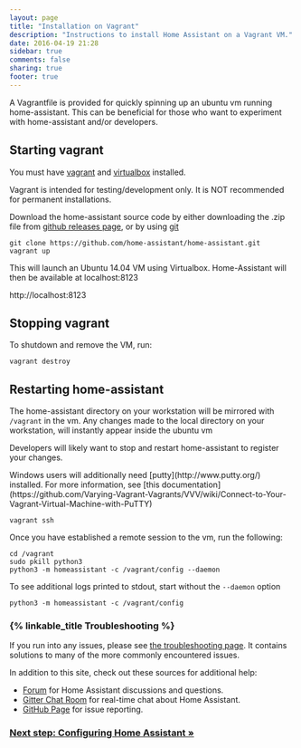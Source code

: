 ```yaml
---
layout: page
title: "Installation on Vagrant"
description: "Instructions to install Home Assistant on a Vagrant VM."
date: 2016-04-19 21:28
sidebar: true
comments: false
sharing: true
footer: true
---
```


A Vagrantfile is provided for quickly spinning up an ubuntu vm running home-assistant.
This can be beneficial for those who want to experiment with home-assistant and/or developers.


 ## Starting vagrant

 You must have [vagrant](https://www.vagrantup.com/downloads.html) and [virtualbox](https://www.virtualbox.org/wiki/Downloads) installed.

<p class='note'>
Vagrant is intended for testing/development only. It is NOT recommended for permanent installations.
</p>

Download the home-assistant source code by either downloading the .zip file from [github releases page](https://github.com/home-assistant/home-assistant/releases), or by using [git](https://git-scm.com/)

    git clone https://github.com/home-assistant/home-assistant.git
    vagrant up

This will launch an Ubuntu 14.04 VM using Virtualbox. Home-Assistant will then be available at localhost:8123

http://localhost:8123

## Stopping vagrant

To shutdown and remove the VM, run:

    vagrant destroy

## Restarting home-assistant

The home-assistant directory on your workstation will be mirrored with `/vagrant` in the vm. Any changes made to the local directory on your workstation, will instantly appear inside the ubuntu vm

Developers will likely want to stop and restart home-assistant to register your changes.

<p class='note'>
Windows users will additionally need [putty](http://www.putty.org/) installed. For more information, see [this documentation](https://github.com/Varying-Vagrant-Vagrants/VVV/wiki/Connect-to-Your-Vagrant-Virtual-Machine-with-PuTTY)
</p>

    vagrant ssh

Once you have established a remote session to the vm, run the following:

    cd /vagrant
    sudo pkill python3
    python3 -m homeassistant -c /vagrant/config --daemon

To see additional logs printed to stdout, start without the `--daemon` option

    python3 -m homeassistant -c /vagrant/config



### {% linkable_title Troubleshooting %}

If you run into any issues, please see [the troubleshooting page](/getting-started/troubleshooting/). It contains solutions to many of the more commonly encountered issues.

In addition to this site, check out these sources for additional help:

 - [Forum](https://community.home-assistant.io) for Home Assistant discussions and questions.
 - [Gitter Chat Room](https://gitter.im/home-assistant/home-assistant) for real-time chat about Home Assistant.
 - [GitHub Page](https://github.com/home-assistant/home-assistant/issues) for issue reporting.

### [Next step: Configuring Home Assistant &raquo;](/getting-started/configuration/)
